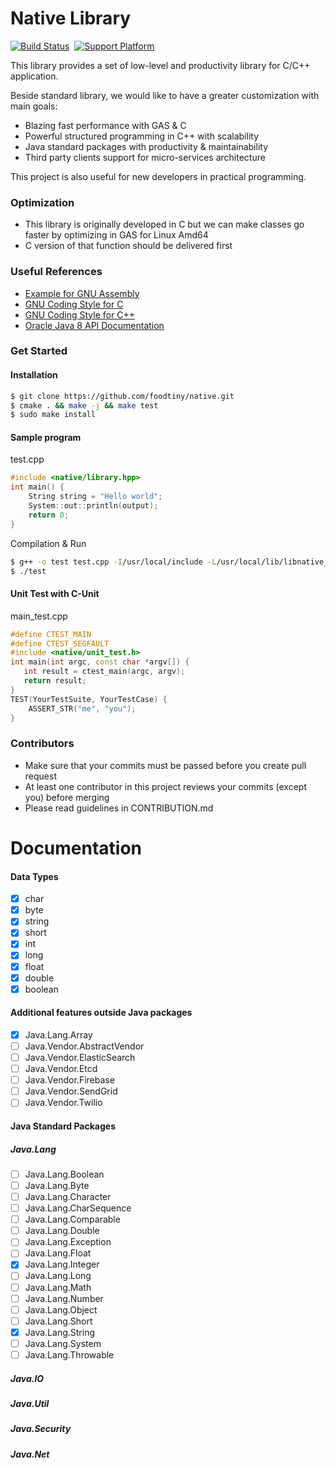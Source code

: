 # Native Library

[![Build Status](https://travis-ci.com/foodtiny/native.svg?token=p64HTBqDyw43Lh5iDLxP&branch=master)](https://travis-ci.com/foodtiny/native)
&nbsp;[![Support Platform](https://img.shields.io/badge/platform-linux%20%7C%20osx-blue.svg)]()

This library provides a set of low-level and productivity library for C/C++ application.

Beside standard library, we would like to have a greater customization with main goals:

- Blazing fast performance with GAS & C
- Powerful structured programming in C++ with scalability
- Java standard packages with productivity & maintainability
- Third party clients support for micro-services architecture

This project is also useful for new developers in practical programming.

###  Optimization
- This library is originally developed in C but we can make classes go faster by optimizing in GAS for Linux Amd64
- C version of that function should be delivered first

### Useful References
- [Example for GNU Assembly](http://cs.lmu.edu/~ray/notes/gasexamples)
- [GNU Coding Style for C](https://www.gnu.org/prep/standards/html_node/Writing-C.html)
- [GNU Coding Style for C++](https://gcc.gnu.org/wiki/CppConventions)
- [Oracle Java 8 API Documentation](https://docs.oracle.com/javase/8/docs/api/)

### Get Started

#### Installation
```bash
$ git clone https://github.com/foodtiny/native.git
$ cmake . && make -j && make test
$ sudo make install
```

#### Sample program
test.cpp
```cpp
#include <native/library.hpp>
int main() {
    String string = "Hello world";
    System::out::println(output);
    return 0;
}
```
Compilation & Run
```bash
$ g++ -o test test.cpp -I/usr/local/include -L/usr/local/lib/libnative_static.a
$ ./test
```

#### Unit Test with C-Unit
main_test.cpp
```cpp
#define CTEST_MAIN
#define CTEST_SEGFAULT
#include <native/unit_test.h>
int main(int argc, const char *argv[]) {
   int result = ctest_main(argc, argv);
   return result;
}
TEST(YourTestSuite, YourTestCase) {
    ASSERT_STR("me", "you");
}
```

### Contributors
- Make sure that your commits must be passed before you create pull request
- At least one contributor in this project reviews your commits (except you) before merging
- Please read guidelines in CONTRIBUTION.md

# Documentation

#### Data Types
- [x] char
- [x] byte
- [x] string
- [x] short
- [x] int
- [x] long
- [x] float
- [x] double
- [x] boolean

#### Additional features outside Java packages
- [x] Java.Lang.Array
- [ ] Java.Vendor.AbstractVendor
- [ ] Java.Vendor.ElasticSearch
- [ ] Java.Vendor.Etcd
- [ ] Java.Vendor.Firebase
- [ ] Java.Vendor.SendGrid
- [ ] Java.Vendor.Twilio

#### Java Standard Packages
##### Java.Lang
- [ ] Java.Lang.Boolean
- [ ] Java.Lang.Byte
- [ ] Java.Lang.Character
- [ ] Java.Lang.CharSequence
- [ ] Java.Lang.Comparable
- [ ] Java.Lang.Double
- [ ] Java.Lang.Exception
- [ ] Java.Lang.Float
- [x] Java.Lang.Integer
- [ ] Java.Lang.Long
- [ ] Java.Lang.Math
- [ ] Java.Lang.Number
- [ ] Java.Lang.Object
- [ ] Java.Lang.Short
- [x] Java.Lang.String
- [ ] Java.Lang.System
- [ ] Java.Lang.Throwable
##### Java.IO
##### Java.Util
##### Java.Security
##### Java.Net